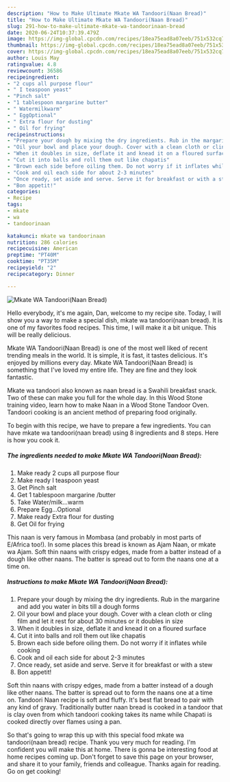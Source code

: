 ```yaml
---
description: "How to Make Ultimate Mkate WA Tandoori(Naan Bread)"
title: "How to Make Ultimate Mkate WA Tandoori(Naan Bread)"
slug: 291-how-to-make-ultimate-mkate-wa-tandoorinaan-bread
date: 2020-06-24T10:37:39.479Z
image: https://img-global.cpcdn.com/recipes/18ea75ead8a07eeb/751x532cq70/mkate-wa-tandoorinaan-bread-recipe-main-photo.jpg
thumbnail: https://img-global.cpcdn.com/recipes/18ea75ead8a07eeb/751x532cq70/mkate-wa-tandoorinaan-bread-recipe-main-photo.jpg
cover: https://img-global.cpcdn.com/recipes/18ea75ead8a07eeb/751x532cq70/mkate-wa-tandoorinaan-bread-recipe-main-photo.jpg
author: Louis May
ratingvalue: 4.8
reviewcount: 36586
recipeingredient:
- "2 cups all purpose flour"
- " I teaspoon yeast"
- "Pinch salt"
- "1 tablespoon margarine butter"
- " Watermilkwarm"
- " EggOptional"
- " Extra flour for dusting"
- " Oil for frying"
recipeinstructions:
- "Prepare your dough by mixing the dry ingredients. Rub in the margarine and add you water in bits till a dough forms"
- "Oil your bowl and place your dough. Cover with a clean cloth or cling film and let it rest for about 30 minutes or it doubles in size"
- "When it doubles in size, deflate it and knead it on a floured surface"
- "Cut it into balls and roll them out like chapatis"
- "Brown each side before oiling them. Do not worry if it inflates while cooking"
- "Cook and oil each side for about 2-3 minutes"
- "Once ready, set aside and serve. Serve it for breakfast or with a stew"
- "Bon appetit!"
categories:
- Recipe
tags:
- mkate
- wa
- tandoorinaan

katakunci: mkate wa tandoorinaan 
nutrition: 286 calories
recipecuisine: American
preptime: "PT40M"
cooktime: "PT35M"
recipeyield: "2"
recipecategory: Dinner

---
```



![Mkate WA Tandoori(Naan Bread)](https://img-global.cpcdn.com/recipes/18ea75ead8a07eeb/751x532cq70/mkate-wa-tandoorinaan-bread-recipe-main-photo.jpg)

Hello everybody, it's me again, Dan, welcome to my recipe site. Today, I will show you a way to make a special dish, mkate wa tandoori(naan bread). It is one of my favorites food recipes. This time, I will make it a bit unique. This will be really delicious.

Mkate WA Tandoori(Naan Bread) is one of the most well liked of recent trending meals in the world. It is simple, it is fast, it tastes delicious. It's enjoyed by millions every day. Mkate WA Tandoori(Naan Bread) is something that I've loved my entire life. They are fine and they look fantastic.

Mkate wa tandoori also known as naan bread is a Swahili breakfast snack. Two of these can make you full for the whole day. In this Wood Stone training video, learn how to make Naan in a Wood Stone Tandoor Oven. Tandoori cooking is an ancient method of preparing food originally.


To begin with this recipe, we have to prepare a few ingredients. You can have mkate wa tandoori(naan bread) using 8 ingredients and 8 steps. Here is how you cook it.

<!--inarticleads1-->

##### The ingredients needed to make Mkate WA Tandoori(Naan Bread):

1. Make ready 2 cups all purpose flour
1. Make ready  I teaspoon yeast
1. Get Pinch salt
1. Get 1 tablespoon margarine /butter
1. Take  Water/milk...warm
1. Prepare  Egg...Optional
1. Make ready  Extra flour for dusting
1. Get  Oil for frying


This naan is very famous in Mombasa (and probably in most parts of E/Africa too!). In some places this bread is known as Ajam Naan, or mkate wa Ajam. Soft thin naans with crispy edges, made from a batter instead of a dough like other naans. The batter is spread out to form the naans one at a time on. 

<!--inarticleads2-->

##### Instructions to make Mkate WA Tandoori(Naan Bread):

1. Prepare your dough by mixing the dry ingredients. Rub in the margarine and add you water in bits till a dough forms
1. Oil your bowl and place your dough. Cover with a clean cloth or cling film and let it rest for about 30 minutes or it doubles in size
1. When it doubles in size, deflate it and knead it on a floured surface
1. Cut it into balls and roll them out like chapatis
1. Brown each side before oiling them. Do not worry if it inflates while cooking
1. Cook and oil each side for about 2-3 minutes
1. Once ready, set aside and serve. Serve it for breakfast or with a stew
1. Bon appetit!


Soft thin naans with crispy edges, made from a batter instead of a dough like other naans. The batter is spread out to form the naans one at a time on. Tandoori Naan recipe is soft and fluffy. It&#39;s best flat bread to pair with any kind of gravy. Traditionally butter naan bread is cooked in a tandoor that is clay oven from which tandoori cooking takes its name while Chapati is cooked directly over flames using a pan. 

So that's going to wrap this up with this special food mkate wa tandoori(naan bread) recipe. Thank you very much for reading. I'm confident you will make this at home. There is gonna be interesting food at home recipes coming up. Don't forget to save this page on your browser, and share it to your family, friends and colleague. Thanks again for reading. Go on get cooking!
